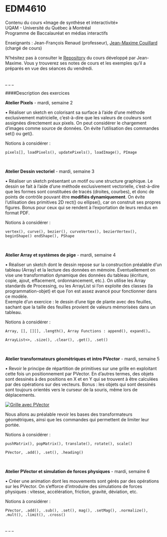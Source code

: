 EDM4610
=======

Contenu du cours «Image de synthèse et interactivité»<br>
UQAM - Université du Québec à Montréal<br>
Programme de Baccalauréat en médias interactifs

Enseignants : Jean-François Renaud (professeur), <a href="https://github.com/jmcouillard">Jean-Maxime Couillard</a> (chargé de cours)

N’hésitez pas à consulter le <a href="https://github.com/jmcouillard/EDM4610">Repository</a> du cours développé par Jean-Maxime. Vous y trouverez ses notes de cours et les exemples qu’il a préparés en vue des séances du vendredi.<br>

<br>
_ _ _

####Description des exercices

**Atelier Pixels** - mardi, semaine 2

• Réaliser un sketch en colorisant sa surface à l’aide d’une méthode exclusivement matricielle, c’est-à-dire que les valeurs de couleurs sont assignées directement aux pixels. On peut considérer le chargement d’images comme source de données. On évite l’utilisation des commandes set() ou get().

Notions à considérer :

`pixels[], loadPixels(), updatePixels(), loadImage(), PImage`

<br>

**Atelier Dessin vectoriel** - mardi, semaine 3

• Réaliser un sketch présentant un motif ou une structure graphique. Le dessin se fait à l’aide d’une méthode exclusivement vectorielle, c’est-à-dire que les formes sont constituées de tracés (droites, courbes), et donc de points de contrôle pouvant être **modifiés dynamiquement**. On évite l’utilisation des primitives 2D rect() ou ellipse(), car on construit ses propres figures. Bonus pour ceux qui se rendent à l’exportation de leurs rendus en format PDF.

Notions à considérer :

`vertex(), curve(), bezier(), curveVertex(), bezierVertex(), beginShape() endShape(), PShape`

<br>

**Atelier Array et systèmes de pige** - mardi, semaine 4

• Réaliser un sketch dont le dessin repose sur la construction préalable d’un tableau (Array) et la lecture des données en mémoire. Éventuellement on vise une transformation dynamique des données du tableau (écriture, copie, ajout, effacement, ordonnancement, etc.). On utilise les Array standards de Processing, ou les ArrayList si l’on exploite des classes (la programmation-objet) et que l’on est assez avancé pour fonctionner dans ce modèle.<br>
Exemple d’un exercice : le dessin d’une tige de plante avec des feuilles, sachant que la taille des feuilles provient de valeurs mémorisées dans un tableau.

Notions à considérer :

`Array, [], [][], .length(), Array Functions : append(), expand()…`

`ArrayList<>, .size(), .clear(), .get(), .set()`

<br>

**Atelier transformateurs géométriques et intro PVector** - mardi, semaine 5

• Revoir le principe de répartition de primitives sur une grille en exploitant cette fois un positionnement par PVector. En d’autres termes, des objets sont dessinés à des positions en X et en Y qui se trouvent à être calculées par des opérations sur des vecteurs. Bonus : les objets qui sont dessinés sont toujours orientés vers le curseur de la souris, même lors de déplacements.

[![Grille avec PVector](https://c1.staticflickr.com/1/695/21927570291_8fc275c654_n.jpg
"Cliquez pour afficher l’image sur le compte Flickr")](https://www.flickr.com/photos/jfrenaud/21927570291/)

Nous allons au préalable revoir les bases des transformateurs géométriques, ainsi que les commandes qui permettent de limiter leur portée.

Notions à considérer :

`pushMatrix(), popMatrix(), translate(), rotate(), scale()`

`PVector, .add(), .set(), .heading()`

<br>

**Atelier PVector et simulation de forces physiques** - mardi, semaine 6

• Créer une animation dont les mouvements sont gérés par des opérations sur les PVector. On s’efforce d’introduire des simulations de forces physiques : vitesse, accélération, friction, gravité, déviation, etc.

Notions à considérer :

`PVector, .add(), .sub(), .set(), mag(), .setMag(), .normalize(), .mult(), .limit(), .cross()`

<br>
_ _ _
